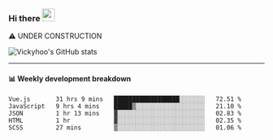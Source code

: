 ### Hi there <a href="https://www.gautamkrishnar.com/"><img src="https://media.giphy.com/media/hvRJCLFzcasrR4ia7z/giphy.gif" width="25px"></a>
⚠️ UNDER CONSTRUCTION

![Vickyhoo's GitHub stats](https://github-readme-stats.vercel.app/api?username=vickyhoo&theme=react&show_icons=true)

---

#### :bar_chart: Weekly development breakdown

<!--START_SECTION:waka-->
```text
Vue.js       31 hrs 9 mins   ██████████████████░░░░░░░   72.51 % 
JavaScript   9 hrs 4 mins    █████▒░░░░░░░░░░░░░░░░░░░   21.10 % 
JSON         1 hr 13 mins    ▓░░░░░░░░░░░░░░░░░░░░░░░░   02.83 % 
HTML         1 hr            ▓░░░░░░░░░░░░░░░░░░░░░░░░   02.35 % 
SCSS         27 mins         ▒░░░░░░░░░░░░░░░░░░░░░░░░   01.06 % 
```
<!--END_SECTION:waka-->


<!--
**vickyhoo/vickyhoo** is a ✨ _special_ ✨ repository because its `README.md` (this file) appears on your GitHub profile.

Here are some ideas to get you started:

- 🔭 I’m currently working on ...
- 🌱 I’m currently learning ...
- 👯 I’m looking to collaborate on ...
- 🤔 I’m looking for help with ...
- 💬 Ask me about ...
- 📫 How to reach me: ...
- 😄 Pronouns: ...
- ⚡ Fun fact: ...
-->

